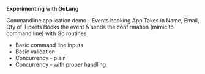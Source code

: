 **Experimenting with GoLang**

Commandline application demo - Events booking App
Takes in Name, Email, Qty of Tickets
Books the event & sends the confirmation (mimic to command line) with Go routines
- Basic command line inputs
- Basic validation
- Concurrency - plain
- Concurrency - with proper handling
